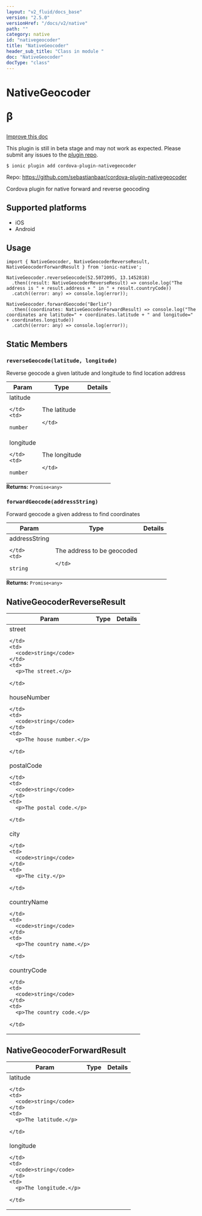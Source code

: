 ```yaml
---
layout: "v2_fluid/docs_base"
version: "2.5.0"
versionHref: "/docs/v2/native"
path: ""
category: native
id: "nativegeocoder"
title: "NativeGeocoder"
header_sub_title: "Class in module "
doc: "NativeGeocoder"
docType: "class"
---
```








<h1 class="api-title">
  
  NativeGeocoder
  

  

  <span class="beta" title="beta">&beta;</span></h1>

<a class="improve-v2-docs" href="http://github.com/driftyco/ionic-native/edit/master/src/plugins/native-geocoder.ts#L0">
  Improve this doc
</a>



<!-- decorators -->




<p class="beta-notice">
  This plugin is still in beta stage and may not work as expected. Please
  submit any issues to the <a target="_blank"
  href="https://github.com/sebastianbaar/cordova-plugin-nativegeocoder/issues">plugin repo</a>.
</p>


<pre><code>$ ionic plugin add cordova-plugin-nativegeocoder</code></pre>
<p>Repo:
  <a href="https://github.com/sebastianbaar/cordova-plugin-nativegeocoder">
    https://github.com/sebastianbaar/cordova-plugin-nativegeocoder
  </a>
</p>

<!-- description -->

<p>Cordova plugin for native forward and reverse geocoding</p>


<!-- @platforms tag -->
<h2>Supported platforms</h2>

<ul>
  <li>iOS</li><li>Android</li>
</ul>

<!-- @platforms tag end -->


<!-- if doc.decorators -->

<!-- @usage tag -->

<h2>Usage</h2>

<pre><code class="lang-typescript">import { NativeGeocoder, NativeGeocoderReverseResult, NativeGeocoderForwardResult } from &#39;ionic-native&#39;;

NativeGeocoder.reverseGeocode(52.5072095, 13.1452818)
  .then((result: NativeGeocoderReverseResult) =&gt; console.log(&quot;The address is &quot; + result.address + &quot; in &quot; + result.countryCode))
  .catch((error: any) =&gt; console.log(error));

NativeGeocoder.forwardGeocode(&quot;Berlin&quot;)
  .then((coordinates: NativeGeocoderForwardResult) =&gt; console.log(&quot;The coordinates are latitude=&quot; + coordinates.latitude + &quot; and longitude=&quot; + coordinates.longitude))
  .catch((error: any) =&gt; console.log(error));
</code></pre>




<!-- @property tags -->


<h2>Static Members</h2>

<div id="reverseGeocode"></div>
<h3><code>reverseGeocode(latitude,&nbsp;longitude)</code>
  
</h3>




Reverse geocode a given latitude and longitude to find location address


<table class="table param-table" style="margin:0;">
  <thead>
  <tr>
    <th>Param</th>
    <th>Type</th>
    <th>Details</th>
  </tr>
  </thead>
  <tbody>
  
  <tr>
    <td>
      latitude
      
      
    </td>
    <td>
      
<code>number</code>
    </td>
    <td>
      <p>The latitude</p>

      
    </td>
  </tr>
  
  <tr>
    <td>
      longitude
      
      
    </td>
    <td>
      
<code>number</code>
    </td>
    <td>
      <p>The longitude</p>

      
    </td>
  </tr>
  
  </tbody>
</table>





<div class="return-value" markdown="1">
  <i class="icon ion-arrow-return-left"></i>
  <b>Returns:</b> 
<code>Promise&lt;any&gt;</code> 
</div>



<div id="forwardGeocode"></div>
<h3><code>forwardGeocode(addressString)</code>
  
</h3>




Forward geocode a given address to find coordinates


<table class="table param-table" style="margin:0;">
  <thead>
  <tr>
    <th>Param</th>
    <th>Type</th>
    <th>Details</th>
  </tr>
  </thead>
  <tbody>
  
  <tr>
    <td>
      addressString
      
      
    </td>
    <td>
      
<code>string</code>
    </td>
    <td>
      <p>The address to be geocoded</p>

      
    </td>
  </tr>
  
  </tbody>
</table>





<div class="return-value" markdown="1">
  <i class="icon ion-arrow-return-left"></i>
  <b>Returns:</b> 
<code>Promise&lt;any&gt;</code> 
</div>




<!-- methods on the class -->



<!-- other classes -->

<!-- end other classes -->

<!-- interfaces -->

<!--<h2><a class="anchor" name="interfaces" href="#interfaces"></a>Interfaces</h2>-->


<h2><a class="anchor" name="NativeGeocoderReverseResult" href="#NativeGeocoderReverseResult"></a>NativeGeocoderReverseResult</h2>


<table class="table param-table" style="margin:0;">
  <thead>
  <tr>
    <th>Param</th>
    <th>Type</th>
    <th>Details</th>
  </tr>
  </thead>
  <tbody>
  
  <tr>
    <td>
      street
      
    </td>
    <td>
      <code>string</code>
    </td>
    <td>
      <p>The street.</p>

    </td>
  </tr>
  
  <tr>
    <td>
      houseNumber
      
    </td>
    <td>
      <code>string</code>
    </td>
    <td>
      <p>The house number.</p>

    </td>
  </tr>
  
  <tr>
    <td>
      postalCode
      
    </td>
    <td>
      <code>string</code>
    </td>
    <td>
      <p>The postal code.</p>

    </td>
  </tr>
  
  <tr>
    <td>
      city
      
    </td>
    <td>
      <code>string</code>
    </td>
    <td>
      <p>The city.</p>

    </td>
  </tr>
  
  <tr>
    <td>
      countryName
      
    </td>
    <td>
      <code>string</code>
    </td>
    <td>
      <p>The country name.</p>

    </td>
  </tr>
  
  <tr>
    <td>
      countryCode
      
    </td>
    <td>
      <code>string</code>
    </td>
    <td>
      <p>The country code.</p>

    </td>
  </tr>
  
  </tbody>
</table>




<h2><a class="anchor" name="NativeGeocoderForwardResult" href="#NativeGeocoderForwardResult"></a>NativeGeocoderForwardResult</h2>


<table class="table param-table" style="margin:0;">
  <thead>
  <tr>
    <th>Param</th>
    <th>Type</th>
    <th>Details</th>
  </tr>
  </thead>
  <tbody>
  
  <tr>
    <td>
      latitude
      
    </td>
    <td>
      <code>string</code>
    </td>
    <td>
      <p>The latitude.</p>

    </td>
  </tr>
  
  <tr>
    <td>
      longitude
      
    </td>
    <td>
      <code>string</code>
    </td>
    <td>
      <p>The longitude.</p>

    </td>
  </tr>
  
  </tbody>
</table>





<!-- end interfaces -->

<!-- related link --><!-- end content block -->


<!-- end body block -->


